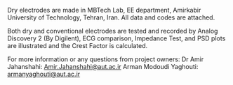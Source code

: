 Dry electrodes are made in MBTech Lab, EE department, Amirkabir University of Technology, Tehran, Iran.
All data and codes are attached.

Both dry and conventional electrodes are tested and recorded by Analog Discovery 2 (By Digilent), ECG comparison, Impedance Test, and PSD plots are illustrated and the Crest Factor is calculated.

For more information or any questions from project owners:
Dr Amir Jahanshahi: Amir.Jahanshahi@aut.ac.ir
Arman Modoudi Yaghouti: armanyaghouti@aut.ac.ir
